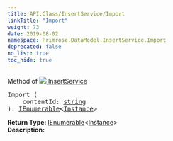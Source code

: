 ```yaml
---
title: API:Class/InsertService/Import
linkTitle: "Import"
weight: 73
date: 2019-08-02
namespace: Primrose.DataModel.InsertService.Import
deprecated: false
no_list: true
toc_hide: true
---
```

Method of <a href="/docs/api-reference/Class/InsertService"><img src="/icons/silk/package.png"/>&nbsp;InsertService</a>
<pre class="method-declaration">
Import (
    contentId: <a class="type" href="/docs/api-reference/System/string">string</a>
): <a class="type" href="/docs/api-reference/System/IEnumerable">IEnumerable</a><<a class="type" href="/docs/api-reference/Class/Instance">Instance</a>></pre>
<b>Return Type: </b>
<a class="type" href="/docs/api-reference/System/IEnumerable">IEnumerable</a><<a class="type" href="/docs/api-reference/Class/Instance">Instance</a>>
<br/>
<b>Description: </b>